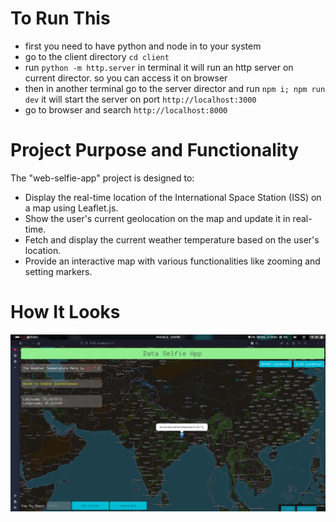 # To Run This
- first you need to have python and node in to your system
- go to the client directory `cd client`
- run `python -m http.server` in terminal it will run an http server on current director. so you can access it on browser
- then in another terminal go to the server director and run `npm i; npm run dev` it will start the server on port `http://localhost:3000`
- go to browser and search `http://localhost:8000`

# Project Purpose and Functionality
The "web-selfie-app" project is designed to:
- Display the real-time location of the International Space Station (ISS) on a map using Leaflet.js.
- Show the user's current geolocation on the map and update it in real-time.
- Fetch and display the current weather temperature based on the user's location.
- Provide an interactive map with various functionalities like zooming and setting markers.

# How It Looks
<kbd><img src="./assets/Screenshot From 2024-12-03 19-19-27.png"><kbd>
